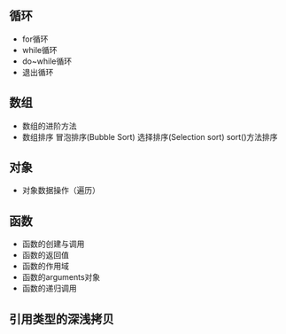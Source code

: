 ## 循环
- for循环
- while循环
- do~while循环
- 退出循环

## 数组
- 数组的进阶方法
- 数组排序 
    冒泡排序(Bubble Sort)
    选择排序(Selection sort)
    sort()方法排序

## 对象
- 对象数据操作（遍历）

## 函数
- 函数的创建与调用
- 函数的返回值
- 函数的作用域
- 函数的arguments对象
- 函数的递归调用

## 引用类型的深浅拷贝


